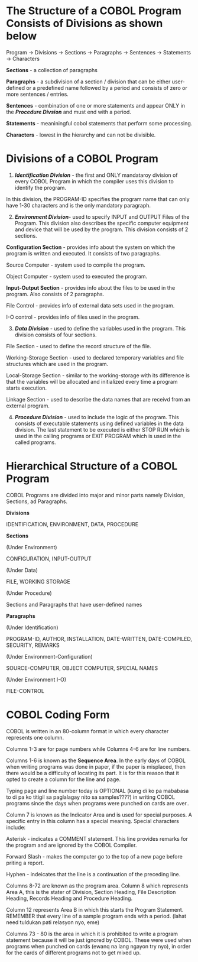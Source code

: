# The Structure of a COBOL Program Consists of Divisions as shown below

Program -> Divisions -> Sections -> Paragraphs -> Sentences -> Statements -> Characters

**Sections** - a collection of paragraphs

**Paragraphs** - a subdivision of a section / division that can be either user-defined or a predefined name followed by a period and consists of zero or more sentences / entries.

**Sentences** - combination of one or more statements and appear ONLY in the **_Procedure Divsion_** and must end with a period.

**Statements** - meaniningful cobol statements that perform some processing.

**Characters** - lowest in the hierarchy and can not be divisible.

# Divisions of a COBOL Program

1. _**Identification Division**_ - the first and ONLY mandataroy division of every COBOL Program in which the compiler uses this division to identify the program.

In this division, the PROGRAM-ID specifies the program name that can only have 1-30 characters and is the only mandatory paragraph.

2. _**Environment Division**_- used to specify INPUT and OUTPUT Files of the Program. This division also describes the specific computer equipment and device that will be used by the program. This division consists of 2 sections.

**Configuration Section** - provides info about the system on which the program is written and executed. It consists of two paragraphs.

Source Computer - system used to compile the program.

Object Computer - system used to executed the program.

**Input-Output Section** - provides info about the files to be used in the program. Also consists of 2 paragraphs.

File Control - provides info of external data sets used in the program.

I-O control - provides info of files used in the program.

3. _**Data Division**_ - used to define the variables used in the program. This division consists of four sections.

File Section - used to define the record structure of the file.

Working-Storage Section - used to declared temporary variables and file structures which are used in the program.

Local-Storage Section - similar to the working-storage with its difference is that the variables will be allocated and initialized every time a program starts execution.

Linkage Section - used to describe the data names that are receivd from an external program.

4. _**Procedure Division**_ - used to include the logic of the program. This consists of executable statements using defined variables in the data division. The last statement to be executed is either STOP RUN which is used in the calling programs or EXIT PROGRAM which is used in the called programs.

# Hierarchical Structure of a COBOL Program

COBOL Programs are divided into major and minor parts namely Division, Sections, ad Paragraphs. 

**Divisions**

IDENTIFICATION, ENVIRONMENT, DATA, PROCEDURE

**Sections**

(Under Environment)

CONFIGURATION, INPUT-OUTPUT

(Under Data)

FILE, WORKING STORAGE

(Under Procedure)

Sections and Paragraphs that have user-defined names

**Paragraphs**

(Under Identification)

PROGRAM-ID, AUTHOR, INSTALLATION, DATE-WRITTEN, DATE-COMPILED, SECURITY, REMARKS

(Under Environment-Configuration)

SOURCE-COMPUTER, OBJECT COMPUTER, SPECIAL NAMES

(Under Environment I-O)

FILE-CONTROL

# COBOL Coding Form

COBOL is written in an 80-column format in which every character represents one column.

Columns 1-3 are for page numbers while Columns 4-6 are for line numbers.

Columns 1-6 is known as the **Sequence Area**. In the early days of COBOL when writing programs was done in paper, if the paper is misplaced, then there would be a difficulty of locating its part. It is for this reason that it opted to create a column for the line and page.

Typing page and line number today is OPTIONAL (kung di ko pa mababasa to di pa ko titigil sa paglalagay nito sa samples????) in writing COBOL programs since the days when programs were punched on cards are over..

Column 7 is known as the Indicator Area and is used for special purposes. A specific entry in this column has a special meaning. Special characters include:

Asterisk - indicates a COMMENT statement. This line provides remarks for the program and are ignored by the COBOL Compiler.

Forward Slash - makes the computer go to the top of a new page before priting a report.

Hyphen - indeicates that the line is a continuation of the preceding line.
 
Columns 8-72 are known as the program area. Column 8 which represents Area A, this is the stater of Division, Section Heading, File Description Heading, Records Heading and Procedure Heading.

Column 12 represents Area B in which this starts the Program Statement. REMEMBER that every line of a sample program ends with a period. (lahat need tuldukan pati relasyon nyo, eme)

Columns 73 - 80 is the area in which it is prohibited to write a program statement because it will be just ignored by COBOL. These were used when programs when punched on cards (ewanq na lang ngayon try nyo), in order for the cards of different programs not to get mixed up.

